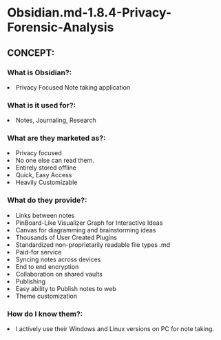 # Obsidian.md-1.8.4-Privacy-Forensic-Analysis

<h2>CONCEPT:</h2>
<h3>What is Obsidian?:</h3> 
<li>Privacy Focused Note taking application</li>
<h3>What is it used for?:</h3>
<li>Notes, Journaling, Research</li>
<h3>What are they marketed as?: </h3>
<li>Privacy focused</li>
<li>No one else can read them.</li>
<li>Entirely stored offline</li>
<li>Quick, Easy Access</li>
<li>Heavily Customizable</li>
<h3>What do they provide?: </h3>
<li>Links between notes</li>
<li>PinBoard-Like Visualizer Graph for Interactive Ideas</li>
<li>Canvas for diagramming and brainstorming ideas</li>
<li>Thousands of User Created Plugins</li>
<li>Standardized non-proprietarily readable file types .md</li>
<li>Paid-for service</li>
<li>Syncing notes across devices</li>
<li>End to end encryption</li>
<li>Collaboration on shared vaults</li>
<li>Publishing</li>
<li>Easy ability to Publish notes to web</li>
<li>Theme customization</li>
<h3>How do I know them?: </h3>
<li>I actively use their Windows and Linux versions on PC for note taking.</li>
